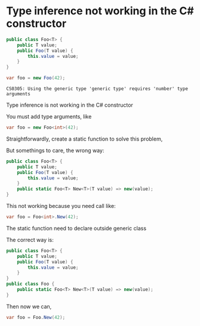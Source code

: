 # Type inference not working in the C# constructor

```csharp
public class Foo<T> {
    public T value;
    public Foo(T value) {
        this.value = value;
    }
}
```

```csharp
var foo = new Foo(42); 
```

```
CS0305: Using the generic type 'generic type' requires 'number' type arguments
```

Type inference is not working in the C# constructor

You must add type arguments, like

```csharp
var foo = new Foo<int>(42); 
```

Straightforwardly, create a static function to solve this problem,

But somethings to care, the wrong way:

```csharp
public class Foo<T> {
    public T value;
    public Foo(T value) {
        this.value = value;
    }
    public static Foo<T> New<T>(T value) => new(value);
}
```

This not working because you need call like:

```csharp
var foo = Foo<int>.New(42);
```

The static function need to declare outside generic class

The correct way is:

```csharp
public class Foo<T> {
    public T value;
    public Foo(T value) {
        this.value = value;
    }
}
public class Foo {
    public static Foo<T> New<T>(T value) => new(value);
}
```

Then now we can,

```csharp
var foo = Foo.New(42);
```
